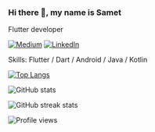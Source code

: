 ### Hi there 👋, my name is Samet
Flutter developer

[![Medium](https://img.shields.io/badge/Medium-Samet-informational?style=flat-square&logo=jekyll&logoColor=white)](http://medium.com/@sametkaravaizoglu) 
[![LinkedIn](https://img.shields.io/badge/LinkedIn-sametka-informational?style=flat-square&logo=linkedin&logoColor=white)](https://www.linkedin.com/in/sametka/)

Skills: Flutter / Dart / Android / Java / Kotlin

[![Top Langs](https://github-readme-stats.vercel.app/api/top-langs/?username=sametkaravaizoglu)](https://github.com/sametkaravaizoglu/github-readme-stats)

![GitHub stats](https://github-readme-stats.vercel.app/api?username=sametkaravaizoglu&show_icons=true&count_private=true)  

![GitHub streak stats](https://github-readme-streak-stats.herokuapp.com/?user=sametkaravaizoglu)  

![Profile views](https://gpvc.arturio.dev/sametkaravaizoglu)  
